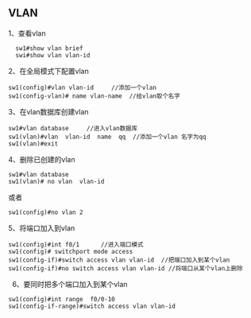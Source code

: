 ## VLAN
1、查看vlan

	  sw1#show vlan brief
	  swi#show vlan vlan-id

2、在全局模式下配置vlan

	sw1(config)#vlan vlan-id     //添加一个vlan
	sw1(config-vlan)# name vlan-name  //给vlan取个名字

3、在vlan数据库创建vlan

	sw1#vlan database     //进入vlan数据库
	sw1(vlan)#vlan  vlan-id  name  qq  //添加一个vlan 名字为qq
	sw1(vlan)#exit

4、删除已创建的vlan

	sw1#vlan database
	sw1(vlan)# no vlan  vlan-id
或者 

	sw1(config)#no vlan 2

5、将端口加入到vlan

	sw1(config)#int f0/1      //进入端口模式
	sw1(config)# switchport mode access
	sw1(config-if)#switch access vlan vlan-id  //把端口加入到某个vlan
	sw1(config-if)#no switch access vlan vlan-id //将端口从某个vlan上删除
 
6、要同时把多个端口加入到某个vlan

	sw1(config)#int range  f0/0-10
	sw1(config-if-range)#switch access vlan vlan-id
